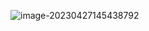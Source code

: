 ![image-20230427145438792](D:\documents\computer\computer\docs\public\assets\image-20230427145438792.png)
